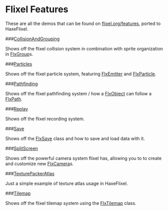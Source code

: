 Flixel Features
=======
These are all the demos that can be found on [flixel.org/features](http://flixel.org/features.html), ported to HaxeFlixel.

###[CollisionAndGrouping](http://haxeflixel.com/demos/Collision-and-grouping/)

Shows off the flixel collision system in combination with sprite organization in [FlxGroup](https://github.com/HaxeFlixel/flixel/blob/dev/flixel/group/FlxTypedGroup.hx?source=cc)s.

###[Particles](http://haxeflixel.com/demos/Particles/)

Shows off the flixel particle system, featuring [FlxEmitter](https://github.com/HaxeFlixel/flixel/blob/dev/flixel/effects/particles/FlxEmitter.hx) and [FlxParticle](https://github.com/HaxeFlixel/flixel/blob/dev/flixel/effects/particles/FlxParticle.hx).

###[Pathfinding](http://haxeflixel.com/demos/Pathfinding/)

Shows off the flixel pathfinding system / how a [FlxObject](https://github.com/HaxeFlixel/flixel/blob/dev/flixel/FlxObject.hx) can follow a [FlxPath](https://github.com/HaxeFlixel/flixel/blob/dev/flixel/util/FlxPath.hx).

###[Replay](http://haxeflixel.com/demos/Replay/)

Shows off the flixel recording system.

###[Save](http://haxeflixel.com/demos/FlxSave/)

Shows off the [FlxSave](https://github.com/HaxeFlixel/flixel/blob/dev/flixel/util/FlxSave.hx) class and how to save and load data with it.

###[SplitScreen](http://haxeflixel.com/demos/SplitScreen/)

Shows off the powerful camera system flixel has, allowing you to to create and customize new [FlxCamera](https://github.com/HaxeFlixel/flixel/blob/dev/flixel/FlxCamera.hx)s.

###[TexturePackerAtlas](http://www.haxeflixel.com/demos/texturepackeratlas)

Just a simple example of texture atlas usage in HaxeFlixel.

###[Tilemap](http://haxeflixel.com/demos/TileMap/)

Shows off the flixel tilemap system using the [FlxTilemap](https://github.com/HaxeFlixel/flixel/blob/dev/flixel/tile/FlxTilemap.hx) class.
